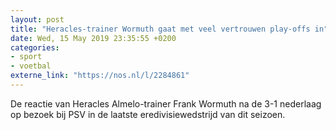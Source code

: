 ```yaml
---
layout: post
title: "Heracles-trainer Wormuth gaat met veel vertrouwen play-offs in"
date: Wed, 15 May 2019 23:35:55 +0200
categories: 
- sport 
- voetbal 
externe_link: "https://nos.nl/l/2284861"
---
```


De reactie van Heracles Almelo-trainer Frank Wormuth na de 3-1 nederlaag op bezoek bij PSV in de laatste eredivisiewedstrijd van dit seizoen.
